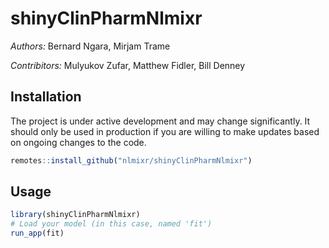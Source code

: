 # shinyClinPharmNlmixr

*Authors:* Bernard Ngara, Mirjam Trame

*Contribitors:* Mulyukov Zufar, Matthew Fidler, Bill Denney

## Installation

The project is under active development and may change significantly.  It should only be used in production if you are willing to make updates based on ongoing changes to the code.

```r
remotes::install_github("nlmixr/shinyClinPharmNlmixr")
```

## Usage

```r
library(shinyClinPharmNlmixr)
# Load your model (in this case, named 'fit')
run_app(fit)
```
